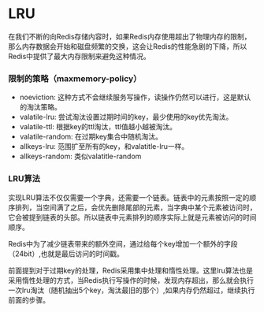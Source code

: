 # LRU

  在我们不断的向Redis存储内容时，如果Redis内存使用超出了物理内存的限制，那么内存数据会开始和磁盘频繁的交换，这会让Redis的性能急剧的下降，所以Redis中提供了最大内存限制来避免这种情况。

### 限制的策略（maxmemory-policy）

  - noeviction: 这种方式不会继续服务写操作，读操作仍然可以进行，这是默认的淘汰策略。
  - valatile-lru: 尝试淘汰设置过期时间的key，最少使用的key优先淘汰。
  - valatile-ttl: 根据key的ttl淘汰，ttl值越小越被淘汰。
  - valatile-random: 在过期key集合中随机淘汰。
  - allkeys-lru: 范围扩至所有的key，和valatitle-lru一样。
  - allkeys-random: 类似valatitle-random

### LRU算法

  实现LRU算法不仅仅需要一个字典，还需要一个链表。链表中的元素按照一定的顺序排列，当空间满了之后，会优先删除尾部的元素，当字典中某个元素被访问时，它会被提到链表的头部。所以链表中元素排列的顺序实际上就是元素被访问的时间顺序。

  Redis中为了减少链表带来的额外空间，通过给每个key增加一个额外的字段（24bit）,也就是最后访问的时间戳。

  前面提到对于过期key的处理，Redis采用集中处理和惰性处理。这里lru算法也是采用惰性处理的方式，当Redis执行写操作的时候，发现内存超出，那么就会执行一次lru淘汰（随机抽出5个key，淘汰最旧的那个）,如果内存仍然超过，继续执行前面的步骤。